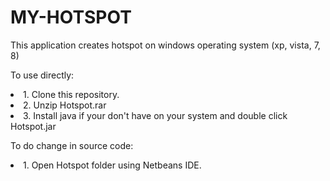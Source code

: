 # MY-HOTSPOT
This application creates hotspot on windows operating system (xp, vista, 7, 8)

To use directly:
<li>
1. Clone this repository.
</li>
<li>
2. Unzip Hotspot.rar
</li>
<li>
3. Install java if your don't have on your system and double click Hotspot.jar

To do change in source code:
<li>
1. Open Hotspot folder using Netbeans IDE.
</li>

